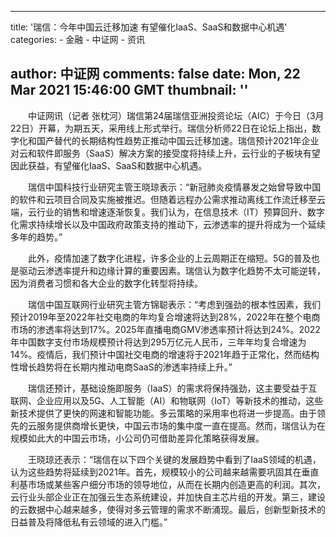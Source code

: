 
---
title: '瑞信：今年中国云迁移加速 有望催化IaaS、SaaS和数据中心机遇'
categories: 
    - 金融
    - 中证网
    - 资讯

author: 中证网
comments: false
date: Mon, 22 Mar 2021 15:46:00 GMT
thumbnail: ''
---

<div>   
<div class="Custom_UnionStyle">
<p>　　中证网讯（记者 张枕河）瑞信第24届瑞信亚洲投资论坛（AIC）于今日（3月22日）开幕，为期五天，采用线上形式举行。瑞信分析师22日在论坛上指出，数字化和国产替代的长期结构性趋势正推动中国云迁移加速。瑞信预计2021年企业对云和软件即服务（SaaS）解决方案的接受度将持续上升，云行业的子板块有望因此获益，有望催化IaaS、SaaS和数据中心机遇。</p>
<p>　　瑞信中国科技行业研究主管王晓琼表示：“新冠肺炎疫情暴发之始曾导致中国的软件和云项目合同及实施被推迟。但随着远程办公需求推动离线工作流迁移至云端，云行业的销售和增速逐渐恢复。我们认为，在信息技术（IT）预算回升、数字化需求持续增长以及中国政府政策支持的推动下，云渗透率的提升将成为一个延续多年的趋势。”</p>
<p>　　此外，疫情加速了数字化进程，许多企业的上云周期正在缩短。5G的普及也是驱动云渗透率提升和边缘计算的重要因素。瑞信认为数字化趋势不太可能逆转，因为消费者习惯和各大企业的数字化转型将持续。</p>
<p>　　瑞信中国互联网行业研究主管方锦聪表示：“考虑到强劲的根本性因素，我们预计2019年至2022年社交电商的年均复合增速将达到28%，2022年在整个电商市场的渗透率将达到17%。2025年直播电商GMV渗透率预计将达到24%。2022年中国数字支付市场规模预计将达到295万亿元人民币，三年年均复合增速为14%。疫情后，我们预计中国社交电商的增速将于2021年趋于正常化，然而结构性增长趋势将在长期内推动电商SaaS的渗透率持续上升。”</p>
<p>　　瑞信还预计，基础设施即服务（IaaS）的需求将保持强劲，这主要受益于互联网、企业应用以及5G、人工智能（AI）和物联网（IoT）等新技术的推动，这些新技术提供了更快的网速和智能功能。多云策略的采用率也将进一步提高。由于领先的云服务提供商增长更快，中国云市场的集中度一直在提高。然而，瑞信认为在规模如此大的中国云市场，小公司仍可借助差异化策略获得发展。</p>
<p>　　王晓琼还表示：“瑞信在以下四个关键的发展趋势中看到了IaaS领域的机遇，认为这些趋势将延续到2021年。首先，规模较小的公司越来越需要巩固其在垂直利基市场或某些客户细分市场的领导地位，从而在长期内创造更高的利润。其次，云行业头部企业正在加强云生态系统建设，并加快自主芯片组的开发。第三，建设的云数据中心越来越多，使得对多云管理的需求不断涌现。最后，创新型新技术的日益普及将降低私有云领域的进入门槛。”</p>
</div>  
</div>
            